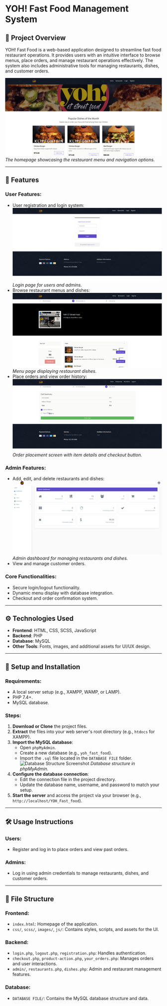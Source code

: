 # YOH! Fast Food Management System

## 📝 Project Overview
YOH! Fast Food is a web-based application designed to streamline fast food restaurant operations. It provides users with an intuitive interface to browse menus, place orders, and manage restaurant operations effectively. The system also includes administrative tools for managing restaurants, dishes, and customer orders.

![Homepage Screenshot](images/homepage.png)
_The homepage showcasing the restaurant menu and navigation options._

---

## 🌟 Features

### User Features:
- User registration and login system:
  ![Login Screenshot](images/login.png)
  _Login page for users and admins._
- Browse restaurant menus and dishes:
  ![Menu Screenshot](images/menu.png)
  _Menu page displaying restaurant dishes._
- Place orders and view order history:
  ![Order Screenshot](images/order.png)
  _Order placement screen with item details and checkout button._

### Admin Features:
- Add, edit, and delete restaurants and dishes:
  ![Admin Dashboard Screenshot](images/admin_dashboard.png)
  _Admin dashboard for managing restaurants and dishes._
- View and manage customer orders.

### Core Functionalities:
- Secure login/logout functionality.
- Dynamic menu display with database integration.
- Checkout and order confirmation system.

---

## ⚙️ Technologies Used
- **Frontend**: HTML, CSS, SCSS, JavaScript  
- **Backend**: PHP  
- **Database**: MySQL  
- **Other Tools**: Fonts, images, and additional assets for UI/UX design.

---

## 🚀 Setup and Installation

### Requirements:
- A local server setup (e.g., XAMPP, WAMP, or LAMP).
- PHP 7.4+.
- MySQL database.

### Steps:
1. **Download or Clone** the project files.
2. **Extract** the files into your web server's root directory (e.g., `htdocs` for XAMPP).
3. **Import the MySQL database**:
   - Open `phpMyAdmin`.
   - Create a new database (e.g., `yoh_fast_food`).
   - Import the `.sql` file located in the `DATABASE FILE` folder.
   ![Database Structure Screenshot](images/database.png)
   _Database structure in phpMyAdmin._
4. **Configure the database connection**:
   - Edit the connection file in the project directory.
   - Update the database name, username, and password to match your setup.
5. **Start the server** and access the project via your browser (e.g., `http://localhost/YOH_Fast_food`).

---

## 🛠️ Usage Instructions

### Users:
- Register and log in to place orders and view past orders.

### Admins:
- Log in using admin credentials to manage restaurants, dishes, and customer orders.

---

## 📁 File Structure

### Frontend:
- `index.html`: Homepage of the application.
- `css/`, `scss/`, `images/`, `js/`: Contains styles, scripts, and assets for the UI.

### Backend:
- `login.php`, `logout.php`, `registration.php`: Handles authentication.
- `checkout.php`, `product-action.php`, `your_orders.php`: Manages orders and user interactions.
- `admin/`, `restaurants.php`, `dishes.php`: Admin and restaurant management features.

### Database:
- `DATABASE FILE/`: Contains the MySQL database structure and data.
